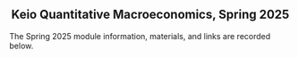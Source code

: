 <h2 align="center">
  Keio Quantitative Macroeconomics, Spring 2025
</h2> 

The Spring 2025 module information, materials, and links are recorded below.